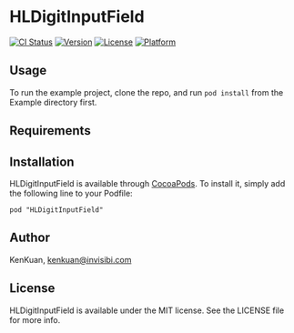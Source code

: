 # HLDigitInputField

[![CI Status](http://img.shields.io/travis/KenKuan/HLDigitInputField.svg?style=flat)](https://travis-ci.org/KenKuan/HLDigitInputField)
[![Version](https://img.shields.io/cocoapods/v/HLDigitInputField.svg?style=flat)](http://cocoadocs.org/docsets/HLDigitInputField)
[![License](https://img.shields.io/cocoapods/l/HLDigitInputField.svg?style=flat)](http://cocoadocs.org/docsets/HLDigitInputField)
[![Platform](https://img.shields.io/cocoapods/p/HLDigitInputField.svg?style=flat)](http://cocoadocs.org/docsets/HLDigitInputField)

## Usage

To run the example project, clone the repo, and run `pod install` from the Example directory first.

## Requirements

## Installation

HLDigitInputField is available through [CocoaPods](http://cocoapods.org). To install
it, simply add the following line to your Podfile:

    pod "HLDigitInputField"

## Author

KenKuan, kenkuan@invisibi.com

## License

HLDigitInputField is available under the MIT license. See the LICENSE file for more info.

